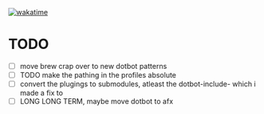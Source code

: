 [![wakatime](https://wakatime.com/badge/github/TheBranchDriftCatalyst/dotfiles-2024.svg)](https://wakatime.com/badge/github/TheBranchDriftCatalyst/dotfiles-2024)

# TODO

- [ ] move brew crap over to new dotbot patterns
- [ ] TODO make the pathing in the profiles absolute
- [ ] convert the plugings to submodules, atleast the dotbot-include- which i made a fix to
- [ ] LONG LONG TERM, maybe move dotbot to afx